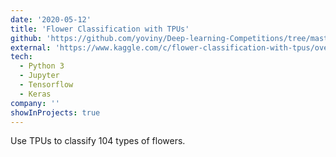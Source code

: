 ```yaml
---
date: '2020-05-12'
title: 'Flower Classification with TPUs'
github: 'https://github.com/yoviny/Deep-learning-Competitions/tree/master/Flower%20classification%20with%20TPU'
external: 'https://www.kaggle.com/c/flower-classification-with-tpus/overview'
tech:
  - Python 3
  - Jupyter
  - Tensorflow
  - Keras
company: ''
showInProjects: true
---
```


Use TPUs to classify 104 types of flowers.
